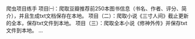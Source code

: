 爬虫项目练手
项目㈠：爬取豆瓣推荐前250本图书信息（书名、作者、评分、简介），并且生成txt文档保存在本地。
项目（二）：爬取小说《三寸人间》截止更新的全本，保存txt文件到本地。
项目（三）：爬取全本小说《修神外传》并保存txt文件到本地。
...
